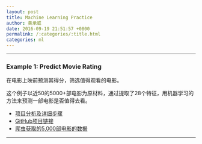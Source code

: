 ```yaml
---
layout: post
title: Machine Learning Practice
author: 黄承威
date: 2016-09-19 21:51:57 +0800
permalink: /:categories/:title.html
categories: ml
---
```


---
### Example 1: Predict Movie Rating
在电影上映前预测其得分，筛选值得观看的电影。  

这个例子以近50的5000+部电影为原材料，通过提取了28个特征，用机器学习的方法来预测一部电影是否值得去看。

* [项目分析及详细步骤](https://blog.nycdatascience.com/student-works/machine-learning/movie-rating-prediction/)  
* [GitHub项目链接](https://github.com/sundeepblue/movie_rating_prediction)  
* [爬虫获取的5,000部电影的数据](https://www.kaggle.com/deepmatrix/imdb-5000-movie-dataset)  

---